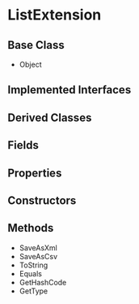 # ListExtension
## Base Class
- Object
## Implemented Interfaces
## Derived Classes
## Fields
## Properties
## Constructors
## Methods
- SaveAsXml
- SaveAsCsv
- ToString
- Equals
- GetHashCode
- GetType
